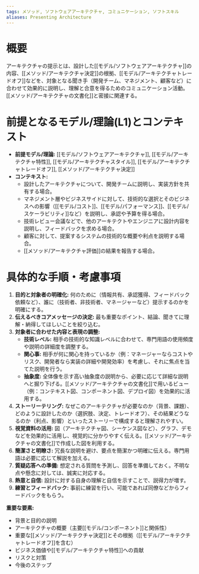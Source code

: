 ```yaml
---
tags: メソッド, ソフトウェアアーキテクチャ, コミュニケーション, ソフトスキル
aliases: Presenting Architecture
---
```


# 概要
アーキテクチャの提示とは、設計した[[モデル/ソフトウェアアーキテクチャ]]の内容、[[メソッド/アーキテクチャ決定]]の根拠、[[モデル/アーキテクチャトレードオフ]]などを、対象となる聞き手（開発チーム、マネジメント、顧客など）に合わせて効果的に説明し、理解と合意を得るためのコミュニケーション活動。[[メソッド/アーキテクチャの文書化]]と密接に関連する。

# 前提となるモデル/理論(L1)とコンテキスト
* **前提モデル/理論:** [[モデル/ソフトウェアアーキテクチャ]], [[モデル/アーキテクチャ特性]], [[モデル/アーキテクチャスタイル]], [[モデル/アーキテクチャトレードオフ]], [[メソッド/アーキテクチャ決定]]
* **コンテキスト:**
    * 設計したアーキテクチャについて、開発チームに説明し、実装方針を共有する場合。
    * マネジメント層やビジネスサイドに対して、技術的な選択とそのビジネスへの影響（[[モデル/コスト]]、[[モデル/パフォーマンス]]、[[モデル/スケーラビリティ]]など）を説明し、承認や予算を得る場合。
    * 技術レビュー会議などで、他のアーキテクトやエンジニアに設計内容を説明し、フィードバックを求める場合。
    * 顧客に対して、提案するシステムの技術的な概要や利点を説明する場合。
    * [[メソッド/アーキテクチャ評価]]の結果を報告する場合。

# 具体的な手順・考慮事項
1.  **目的と対象者の明確化:** 何のために（情報共有、承認獲得、フィードバック依頼など）、誰に（技術者、非技術者、マネージャーなど）提示するのかを明確にする。
2.  **伝えるべきコアメッセージの決定:** 最も重要なポイント、結論、聞きてに理解・納得してほしいことを絞り込む。
3.  **対象者に合わせた内容と表現の調整:**
    * **技術レベル:** 相手の技術的な知識レベルに合わせて、専門用語の使用頻度や説明の詳細度を調整する。
    * **関心事:** 相手が何に関心を持っているか（例：マネージャーならコストやリスク、開発者なら実装の詳細や開発効率）を考慮し、それに焦点を当てた説明を行う。
    * **抽象度:** 全体像を示す高い抽象度の説明から、必要に応じて詳細な説明へと掘り下げる。[[メソッド/アーキテクチャの文書化]]で用いるビュー（例：コンテキスト図、コンポーネント図、デプロイ図）を効果的に活用する。
4.  **ストーリーテリング:** なぜこのアーキテクチャが必要なのか（背景、課題）、どのように設計したのか（選択肢、決定、トレードオフ）、その結果どうなるのか（利点、影響）といったストーリーで構成すると理解されやすい。
5.  **視覚資料の活用:** 図（アーキテクチャ図、シーケンス図など）、グラフ、デモなどを効果的に活用し、視覚的に分かりやすく伝える。[[メソッド/アーキテクチャの文書化]]で作成した図を利用する。
6.  **簡潔さと明瞭さ:** 冗長な説明を避け、要点を簡潔かつ明確に伝える。専門用語は必要に応じて解説を加える。
7.  **質疑応答への準備:** 想定される質問を予測し、回答を準備しておく。不明な点や懸念に対しては、誠実に対応する。
8.  **熱意と自信:** 設計に対する自身の理解と自信を示すことで、説得力が増す。
9.  **練習とフィードバック:** 事前に練習を行い、可能であれば同僚などからフィードバックをもらう。

**重要な要素:**
* 背景と目的の説明
* アーキテクチャの概要（主要[[モデル/コンポーネント]]と関係性）
* 重要な[[メソッド/アーキテクチャ決定]]とその根拠（[[モデル/アーキテクチャトレードオフ]]を含む）
* ビジネス価値や[[モデル/アーキテクチャ特性]]への貢献
* リスクと対策
* 今後のステップ
